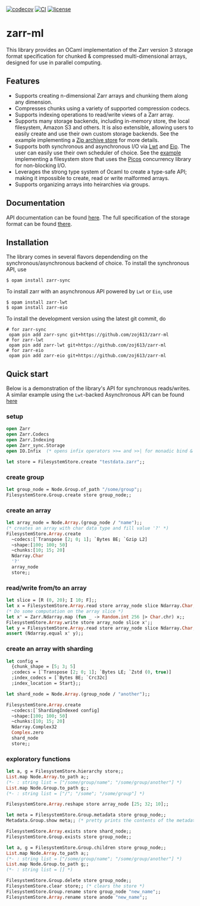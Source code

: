 [![codecov][1]](https://codecov.io/gh/zoj613/zarr-ml)
[![CI][2]](https://github.com/zoj613/zarr-ml/actions/workflows/)
[![license][3]](https://github.com/zoj613/zarr-ml/blob/main/LICENSE)

# zarr-ml
This library provides an OCaml implementation of the Zarr version 3
storage format specification for chunked & compressed multi-dimensional
arrays, designed for use in parallel computing.

## Features
- Supports creating n-dimensional Zarr arrays and chunking them along any dimension.
- Compresses chunks using a variety of supported compression codecs.
- Supports indexing operations to read/write views of a Zarr array.
- Supports many storage backends, including in-memory store, the local filesystem,
  Amazon S3 and others. It is also extensible, allowing users to easily create and
  use their own custom storage backends. See the example implementing a
  [Zip archive store][9] for more details.
- Supports both synchronous and asynchronous I/O via [Lwt][4] and [Eio][8]. The user can
  easily use their own scheduler of choice. See the [example][10] implementing
  a filesystem store that uses the [Picos][11] concurrency library for non-blocking I/O.
- Leverages the strong type system of Ocaml to create a type-safe API; making
  it impossible to create, read or write malformed arrays.
- Supports organizing arrays into heirarchies via groups.

## Documentation
API documentation can be found [here][5]. The full specification of the storage
format can be found [there][6].

## Installation
The library comes in several flavors dependending on the synchronous/asynchronous
backend of choice. To install the synchronous API, use
```shell
$ opam install zarr-sync
```
To install zarr with an asynchronous API powered by `Lwt` or `Eio`, use
```shell
$ opam install zarr-lwt
$ opam install zarr-eio
```
To install the development version using the latest git commit, do
```
# for zarr-sync
 opam pin add zarr-sync git+https://github.com/zoj613/zarr-ml 
# for zarr-lwt
 opam pin add zarr-lwt git+https://github.com/zoj613/zarr-ml 
# for zarr-eio
 opam pin add zarr-eio git+https://github.com/zoj613/zarr-ml 
 ```

## Quick start
Below is a demonstration of the library's API for synchronous reads/writes.
A similar example using the `Lwt`-backed Asynchronous API can be found [here][7]
### setup
```ocaml
open Zarr
open Zarr.Codecs
open Zarr.Indexing
open Zarr_sync.Storage
open IO.Infix  (* opens infix operators >>= and >>| for monadic bind & map *)

let store = FilesystemStore.create "testdata.zarr";;
```
### create group
```ocaml
let group_node = Node.Group.of_path "/some/group";;
FilesystemStore.Group.create store group_node;;
```
### create an array
```ocaml
let array_node = Node.Array.(group_node / "name");;
(* creates an array with char data type and fill value '?' *)
FilesystemStore.Array.create
  ~codecs:[`Transpose [2; 0; 1]; `Bytes BE; `Gzip L2]
  ~shape:[100; 100; 50]
  ~chunks:[10; 15; 20]
  Ndarray.Char 
  '?'
  array_node
  store;;
```
### read/write from/to an array
```ocaml
let slice = [R (0, 20); I 10; F];;
let x = FilesystemStore.Array.read store array_node slice Ndarray.Char;;
(* Do some computation on the array slice *)
let x' = Zarr.Ndarray.map (fun _ -> Random.int 256 |> Char.chr) x;;
FilesystemStore.Array.write store array_node slice x';;
let y = FilesystemStore.Array.read store array_node slice Ndarray.Char;;
assert (Ndarray.equal x' y);;
```
### create an array with sharding
```ocaml
let config =
  {chunk_shape = [5; 3; 5]
  ;codecs = [`Transpose [2; 0; 1]; `Bytes LE; `Zstd (0, true)]
  ;index_codecs = [`Bytes BE; `Crc32c]
  ;index_location = Start};;

let shard_node = Node.Array.(group_node / "another");;

FilesystemStore.Array.create
  ~codecs:[`ShardingIndexed config]
  ~shape:[100; 100; 50]
  ~chunks:[10; 15; 20]
  Ndarray.Complex32
  Complex.zero
  shard_node
  store;;
```
### exploratory functions
```ocaml
let a, g = FilesystemStore.hierarchy store;;
List.map Node.Array.to_path a;;
(*- : string list = ["/some/group/name"; "/some/group/another"] *)
List.map Node.Group.to_path g;;
(*- : string list = ["/"; "/some"; "/some/group"] *)

FilesystemStore.Array.reshape store array_node [25; 32; 10];;

let meta = FilesystemStore.Group.metadata store group_node;;
Metadata.Group.show meta;; (* pretty prints the contents of the metadata *)

FilesystemStore.Array.exists store shard_node;;
FilesystemStore.Group.exists store group_node;;

let a, g = FilesystemStore.Group.children store group_node;;
List.map Node.Array.to_path a;;
(*- : string list = ["/some/group/name"; "/some/group/another"] *)
List.map Node.Group.to_path g;;
(*- : string list = [] *)

FilesystemStore.Group.delete store group_node;;
FilesystemStore.clear store;; (* clears the store *)
FilesystemStore.Group.rename store group_node "new_name";;
FilesystemStore.Array.rename store anode "new_name";;
```

[1]: https://codecov.io/gh/zoj613/zarr-ml/graph/badge.svg?token=KOOG2Y1SH5
[2]: https://img.shields.io/github/actions/workflow/status/zoj613/zarr-ml/build-and-test.yml?branch=main
[3]: https://img.shields.io/github/license/zoj613/zarr-ml
[4]: https://ocsigen.org/lwt/latest/manual/manual
[5]: https://zoj613.github.io/zarr-ml
[6]: https://zarr-specs.readthedocs.io/en/latest/v3/core/v3.0.html
[7]: https://zoj613.github.io/zarr-ml/zarr/Zarr/index.html#examples
[8]: https://github.com/ocaml-multicore/eio
[9]: https://github.com/zoj613/zarr-ml/tree/main/examples/zipstore.ml
[10]: https://github.com/zoj613/zarr-ml/tree/main/examples/picos_fs_store.ml
[11]: https://ocaml-multicore.github.io/picos/

